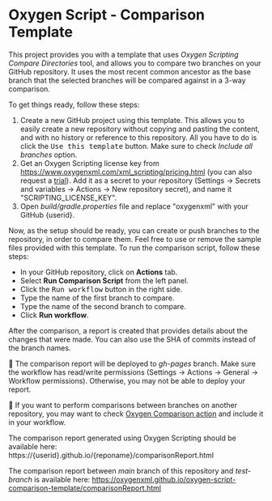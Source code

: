 # Oxygen Script - Comparison Template
This project provides you with a template that uses <i>Oxygen Scripting Compare Directories</i> tool,
and allows you to compare two branches on your GitHub repository. It uses the most recent common ancestor 
as the base branch that the selected branches will be compared against in a 3-way comparison.

To get things ready, follow these steps:
1. Create a new GitHub project using this template. This allows you to easily create a new repository without copying and pasting the content, and with no history or reference to this repository.
   All you have to do is click the <kbd>Use this template</kbd> button. Make sure to check <i>Include all branches</i> option.
2. Get an Oxygen Scripting license key from https://www.oxygenxml.com/xml_scripting/pricing.html (you can also request a [trial](https://www.oxygenxml.com/xml_scripting/register.html)). Add it as a secret to your repository (Settings &#8594; Secrets and variables &#8594; Actions &#8594; New repository secret), and name it "SCRIPTING_LICENSE_KEY".
3. Open <i>build/gradle.properties</i> file and replace "oxygenxml" with your GitHub {userid}.

Now, as the setup should be ready, you can create or push branches to the repository, in order to compare them.
Feel free to use or remove the sample files provided with this template. To run the comparison script, follow these steps:
- In your GitHub repository, click on <b>Actions</b> tab.
- Select <b>Run Comparison Script</b> from the left panel.
- Click the <kbd>Run workflow</kbd> button in the right side.
- Type the name of the first branch to compare. 
- Type the name of the second branch to compare.
- Click <b>Run workflow</b>.

After the comparison, a report is created that provides details about the changes that were made. You can also use the SHA of commits instead of the branch names.

📝 The comparison report will be deployed to <i>gh-pages</i> branch. Make sure the workflow has read/write permissions (Settings &#8594; Actions &#8594; General &#8594; Workflow permissions). Otherwise, you may not be able to deploy your report.

📝 If you want to perform comparisons between branches on another repository, you may want to check [Oxygen Comparison action](https://github.com/marketplace/actions/oxygen-comparison-action) and include it in your workflow.

The comparison report generated using Oxygen Scripting should be available here:
https://{userid}.github.io/{reponame}/comparisonReport.html

The comparison report between <i>main</i> branch of this repository and <i>test-branch</i> is available here:
https://oxygenxml.github.io/oxygen-script-comparison-template/comparisonReport.html
